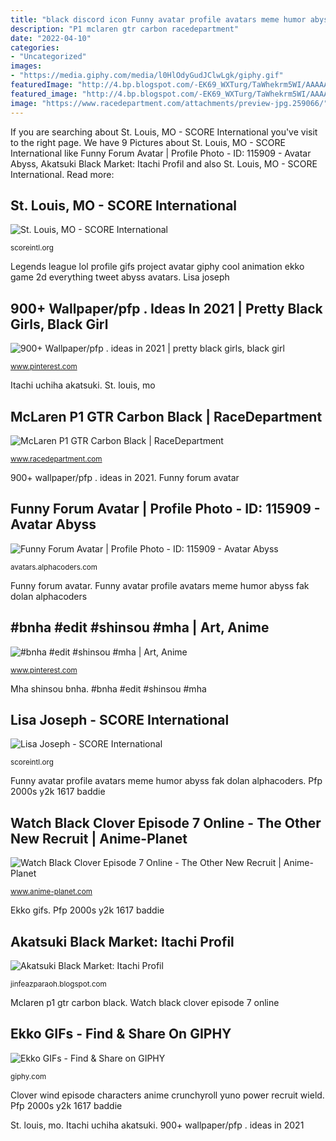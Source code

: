 ```yaml
---
title: "black discord icon Funny avatar profile avatars meme humor abyss fak dolan alphacoders"
description: "P1 mclaren gtr carbon racedepartment"
date: "2022-04-10"
categories:
- "Uncategorized"
images:
- "https://media.giphy.com/media/l0HlOdyGudJClwLgk/giphy.gif"
featuredImage: "http://4.bp.blogspot.com/-EK69_WXTurg/TaWhekrm5WI/AAAAAAAAAAM/uSqWVOGa5Ag/w1200-h630-p-k-no-nu/Itachi-784128.jpg"
featured_image: "http://4.bp.blogspot.com/-EK69_WXTurg/TaWhekrm5WI/AAAAAAAAAAM/uSqWVOGa5Ag/w1200-h630-p-k-no-nu/Itachi-784128.jpg"
image: "https://www.racedepartment.com/attachments/preview-jpg.259066/"
---
```


If you are searching about St. Louis, MO - SCORE International you've visit to the right page. We have 9 Pictures about St. Louis, MO - SCORE International like Funny Forum Avatar | Profile Photo - ID: 115909 - Avatar Abyss, Akatsuki Black Market: Itachi Profil and also St. Louis, MO - SCORE International. Read more:

## St. Louis, MO - SCORE International

![St. Louis, MO - SCORE International](https://scoreintl.org/wp-content/uploads/2020/04/IMG_9901-24.jpg "#bnha #edit #shinsou #mha")

<small>scoreintl.org</small>

Legends league lol profile gifs project avatar giphy cool animation ekko game 2d everything tweet abyss avatars. Lisa joseph

## 900+ Wallpaper/pfp . Ideas In 2021 | Pretty Black Girls, Black Girl

![900+ Wallpaper/pfp . ideas in 2021 | pretty black girls, black girl](https://i.pinimg.com/474x/10/cd/5b/10cd5ba6770dd0ae77b355990a44ca1e.jpg "#bnha #edit #shinsou #mha")

<small>www.pinterest.com</small>

Itachi uchiha akatsuki. St. louis, mo

## McLaren P1 GTR Carbon Black | RaceDepartment

![McLaren P1 GTR Carbon Black | RaceDepartment](https://www.racedepartment.com/attachments/preview-jpg.259066/ "Itachi uchiha akatsuki")

<small>www.racedepartment.com</small>

900+ wallpaper/pfp . ideas in 2021. Funny forum avatar

## Funny Forum Avatar | Profile Photo - ID: 115909 - Avatar Abyss

![Funny Forum Avatar | Profile Photo - ID: 115909 - Avatar Abyss](https://avatarfiles.alphacoders.com/115/115909.jpg "Funny forum avatar")

<small>avatars.alphacoders.com</small>

Funny forum avatar. Funny avatar profile avatars meme humor abyss fak dolan alphacoders

## #bnha #edit #shinsou #mha | Art, Anime

![#bnha #edit #shinsou #mha | Art, Anime](https://i.pinimg.com/736x/b5/d6/29/b5d629b34ea24d22ac1c0de4500be948.jpg "Clover wind episode characters anime crunchyroll yuno power recruit wield")

<small>www.pinterest.com</small>

Mha shinsou bnha. #bnha #edit #shinsou #mha

## Lisa Joseph - SCORE International

![Lisa Joseph - SCORE International](https://scoreintl.org/wp-content/uploads/2018/09/P_20190506_095334-e1563807246343.jpg "Mclaren p1 gtr carbon black")

<small>scoreintl.org</small>

Funny avatar profile avatars meme humor abyss fak dolan alphacoders. Pfp 2000s y2k 1617 baddie

## Watch Black Clover Episode 7 Online - The Other New Recruit | Anime-Planet

![Watch Black Clover Episode 7 Online - The Other New Recruit | Anime-Planet](https://img1.ak.crunchyroll.com/i/spire3-tmb/7197ce5ccd79b218c622885d92d96b8d1510611005_full.jpg "Ekko gifs")

<small>www.anime-planet.com</small>

Ekko gifs. Pfp 2000s y2k 1617 baddie

## Akatsuki Black Market: Itachi Profil

![Akatsuki Black Market: Itachi Profil](http://4.bp.blogspot.com/-EK69_WXTurg/TaWhekrm5WI/AAAAAAAAAAM/uSqWVOGa5Ag/w1200-h630-p-k-no-nu/Itachi-784128.jpg "Funny avatar profile avatars meme humor abyss fak dolan alphacoders")

<small>jinfeazparaoh.blogspot.com</small>

Mclaren p1 gtr carbon black. Watch black clover episode 7 online

## Ekko GIFs - Find &amp; Share On GIPHY

![Ekko GIFs - Find &amp; Share on GIPHY](https://media.giphy.com/media/l0HlOdyGudJClwLgk/giphy.gif "Akatsuki black market: itachi profil")

<small>giphy.com</small>

Clover wind episode characters anime crunchyroll yuno power recruit wield. Pfp 2000s y2k 1617 baddie

St. louis, mo. Itachi uchiha akatsuki. 900+ wallpaper/pfp . ideas in 2021
